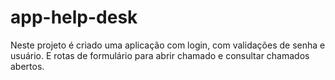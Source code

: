 # app-help-desk
Neste projeto é criado uma aplicação com login, com validações de senha e usuário. E rotas de formulário para abrir chamado e consultar chamados abertos.
